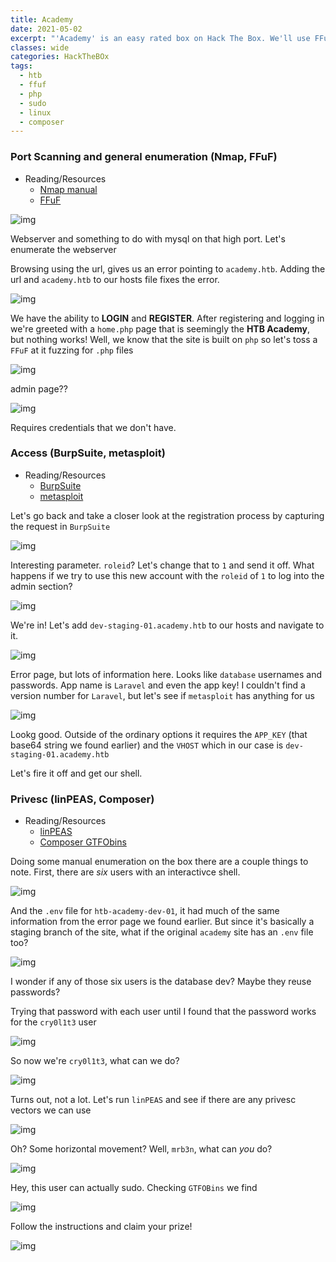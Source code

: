 ```yaml
---
title: Academy
date: 2021-05-02
excerpt: "'Academy' is an easy rated box on Hack The Box. We'll use FFuF to discover a hidden page, metasploit to explot Laravel for access and common enumeration for privilege escalation"
classes: wide
categories: HackTheBOx
tags:
  - htb
  - ffuf
  - php
  - sudo
  - linux
  - composer
---
```



### Port Scanning and general enumeration (Nmap, FFuF)
* Reading/Resources
  * [Nmap manual](https://nmap.org/book/man.html)
  * [FFuF](https://github.com/ffuf/ffuf)


![img](/assets/images/htb/academy/0.png)

Webserver and something to do with mysql on that high port. Let's enumerate the webserver

Browsing using the url, gives us an error pointing to `academy.htb`. Adding the url and `academy.htb` to our hosts file fixes the error.


![img](/assets/images/htb/academy/1.png)

We have the ability to **LOGIN** and **REGISTER**. After registering and logging in we're greeted with a `home.php` page that is seemingly the **HTB Academy**, but nothing works! Well, we know that the site is built on `php` so let's toss a `FFuF` at it fuzzing for `.php` files


![img](/assets/images/htb/academy/2.png)

admin page??


![img](/assets/images/htb/academy/3.png)

Requires credentials that we don't have. 

### Access (BurpSuite, metasploit)
* Reading/Resources
  * [BurpSuite](https://portswigger.net/burp)
  * [metasploit](https://docs.rapid7.com/metasploit/getting-started)

Let's go back and take a closer look at the registration process by capturing the request in `BurpSuite`


![img](/assets/images/htb/academy/4.png)

Interesting parameter. `roleid`? Let's change that to `1` and send it off. What happens if we try to use this new account with the `roleid` of `1` to log into the admin section?


![img](/assets/images/htb/academy/5.png)

We're in! Let's add `dev-staging-01.academy.htb` to our hosts and navigate to it.


![img](/assets/images/htb/academy/6.png)

Error page, but lots of information here. Looks like `database` usernames and passwords. App name is `Laravel` and even the app key! I couldn't find a version number for `Laravel`, but let's see if `metasploit` has anything for us


![img](/assets/images/htb/academy/7.png)

Lookg good. Outside of the ordinary options it requires the `APP_KEY` (that base64 string we found earlier) and the `VHOST` which in our case is `dev-staging-01.academy.htb`

Let's fire it off and get our shell.

### Privesc (linPEAS, Composer)
* Reading/Resources
  * [linPEAS](https://github.com/carlospolop/privilege-escalation-awesome-scripts-suite/tree/master/linPEAS)
  * [Composer GTFObins](https://gtfobins.github.io/gtfobins/composer/#sudo)


Doing some manual enumeration on the box there are a couple things to note. First, there are *six* users with an interactivce shell.


![img](/assets/images/htb/academy/8.png)

And the `.env` file for `htb-academy-dev-01`, it had much of the same information from the error page we found earlier. But since it's basically a staging branch of the site, what if the original `academy` site has an `.env` file too?


![img](/assets/images/htb/academy/9.png)

I wonder if any of those six users is the database dev? Maybe they reuse passwords?

Trying that password with each user until I found that the password works for the `cry0l1t3` user


![img](/assets/images/htb/academy/10.png)

So now we're `cry0l1t3`, what can we do?


![img](/assets/images/htb/academy/11.png)

Turns out, not a lot. Let's run `linPEAS` and see if there are any privesc vectors we can use


![img](/assets/images/htb/academy/12.png)

Oh? Some horizontal movement? Well, `mrb3n`, what can *you* do?


![img](/assets/images/htb/academy/13.png)

Hey, this user can actually sudo. Checking `GTFOBins` we find


![img](/assets/images/htb/academy/14.png)

Follow the instructions and claim your prize!


![img](/assets/images/htb/academy/15.png)
